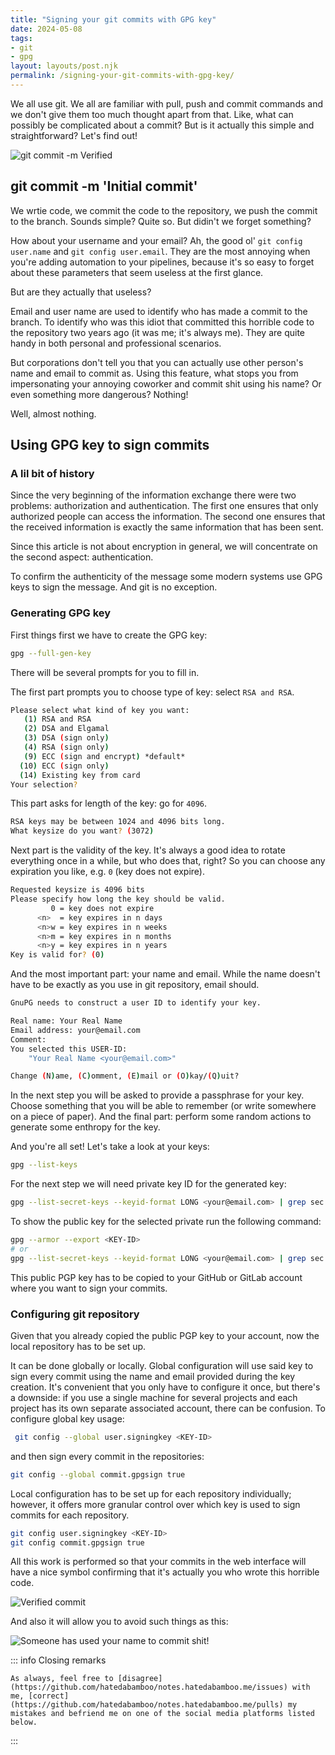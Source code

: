 ```yaml
---
title: "Signing your git commits with GPG key"
date: 2024-05-08
tags:
- git
- gpg
layout: layouts/post.njk
permalink: /signing-your-git-commits-with-gpg-key/
---
```

We all use git. We all are familiar with pull, push and commit commands and we don't give them too much thought apart from that. Like, what can possibly be complicated about a commit? But is it actually this simple and straightforward?
Let's find out!

<!-- more -->

![git commit -m Verified](/assets/2024-05-08-signing-your-git-commits-with-gpg-key/2024-05-08-signing-your-git-commits-with-gpg-key-1.webp)

## git commit -m 'Initial commit'

We wrtie code, we commit the code to the repository, we push the commit to the branch. Sounds simple? Quite so. But didin't we forget something?

How about your username and your email? Ah, the good ol' `git config user.name` and `git config user.email`. They are the most annoying when you're adding automation to your pipelines, because it's so easy to forget about these parameters that seem useless at the first glance.

But are they actually that useless?

Email and user name are used to identify who has made a commit to the branch. To identify who was this idiot that committed this horrible code to the repository two years ago (it was me; it's always me). They are quite handy in both personal and professional scenarios.

But corporations don't tell you that you can actually use other person's name and email to commit as. Using this feature, what stops you from impersonating your annoying coworker and commit shit using his name? Or even something more dangerous? Nothing!

Well, almost nothing.

## Using GPG key to sign commits

### A lil bit of history

Since the very beginning of the information exchange there were two problems: authorization and authentication. The first one ensures that only authorized people can access the information. The second one ensures that the received information is exactly the same information that has been sent.

Since this article is not about encryption in general, we will concentrate on the second aspect: authentication.

To confirm the authenticity of the message some modern systems use GPG keys to sign the message. And git is no exception.

### Generating GPG key

First things first we have to create the GPG key:

```bash
gpg --full-gen-key
```

There will be several prompts for you to fill in.

The first part prompts you to choose type of key: select `RSA and RSA`.

```bash
Please select what kind of key you want:
   (1) RSA and RSA
   (2) DSA and Elgamal
   (3) DSA (sign only)
   (4) RSA (sign only)
   (9) ECC (sign and encrypt) *default*
  (10) ECC (sign only)
  (14) Existing key from card
Your selection?
```

This part asks for length of the key: go for `4096`.

```bash
RSA keys may be between 1024 and 4096 bits long.
What keysize do you want? (3072)
```

Next part is the validity of the key. It's always a good idea to rotate everything once in a while, but who does that, right? So you can choose any expiration you like, e.g. `0` (key does not expire).

```bash
Requested keysize is 4096 bits
Please specify how long the key should be valid.
         0 = key does not expire
      <n>  = key expires in n days
      <n>w = key expires in n weeks
      <n>m = key expires in n months
      <n>y = key expires in n years
Key is valid for? (0)
```

And the most important part: your name and email. While the name doesn't have to be exactly as you use in git repository, email should.

```bash
GnuPG needs to construct a user ID to identify your key.

Real name: Your Real Name
Email address: your@email.com
Comment:
You selected this USER-ID:
    "Your Real Name <your@email.com>"

Change (N)ame, (C)omment, (E)mail or (O)kay/(Q)uit?
```

In the next step you will be asked to provide a passphrase for your key. Choose something that you will be able to remember (or write somewhere on a piece of paper). And the final part: perform some random actions to generate some enthropy for the key.

And you're all set! Let's take a look at your keys:

```bash
gpg --list-keys
```

For the next step we will need private key ID for the generated key:

```bash
gpg --list-secret-keys --keyid-format LONG <your@email.com> | grep sec | awk '{print $2}' | awk -F'/' '{print $2}'
```

To show the public key for the selected private run the following command:

```bash
gpg --armor --export <KEY-ID>
# or
gpg --list-secret-keys --keyid-format LONG <your@email.com> | grep sec | awk '{print $2}' | awk -F'/' '{print $2}' | gpg --armor --export
```

This public PGP key has to be copied to your GitHub or GitLab account where you want to sign your commits.

### Configuring git repository

Given that you already copied the public PGP key to your account, now the local repository has to be set up.

It can be done globally or locally. Global configuration will use said key to sign every commit using the name and email provided during the key creation. It's convenient that you only have to configure it once, but there's a downside: if you use a single machine for several projects and each project has its own separate associated account, there can be confusion. To configure global key usage:

```bash
 git config --global user.signingkey <KEY-ID>
```

and then sign every commit in the repositories:

```bash
git config --global commit.gpgsign true
```

Local configuration has to be set up for each repository individually; however, it offers more granular control over which key is used to sign commits for each repository.

```bash
git config user.signingkey <KEY-ID>
git config commit.gpgsign true
```

All this work is performed so that your commits in the web interface will have a nice symbol confirming that it's actually you who wrote this horrible code.

![Verified commit](/assets/2024-05-08-signing-your-git-commits-with-gpg-key/2024-05-08-signing-your-git-commits-with-gpg-key-2.webp)

And also it will allow you to avoid such things as this:

![Someone has used your name to commit shit!](/assets/2024-05-08-signing-your-git-commits-with-gpg-key/2024-05-08-signing-your-git-commits-with-gpg-key-3.webp)

::: info Closing remarks

    As always, feel free to [disagree](https://github.com/hatedabamboo/notes.hatedabamboo.me/issues) with me, [correct](https://github.com/hatedabamboo/notes.hatedabamboo.me/pulls) my mistakes and befriend me on one of the social media platforms listed below.

:::
